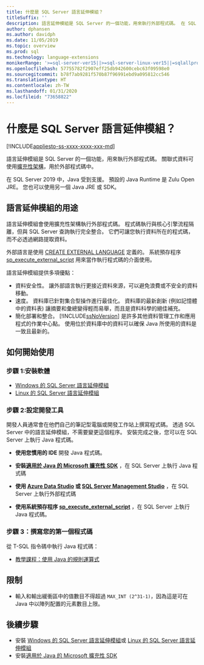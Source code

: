 ```yaml
---
title: 什麼是 SQL Server 語言延伸模組？
titleSuffix: ''
description: 語言延伸模組是 SQL Server 的一個功能，用來執行外部程式碼。 在 SQL Server 2019 中，Java 受到支援。 藉由使用擴充性架構，即可在外部程式碼中使用關聯式資料。
author: dphansen
ms.author: davidph
ms.date: 11/05/2019
ms.topic: overview
ms.prod: sql
ms.technology: language-extensions
monikerRange: '>=sql-server-ver15||>=sql-server-linux-ver15||=sqlallproducts-allversions'
ms.openlocfilehash: 57755782f2907eff25db942600cebc63f09598e0
ms.sourcegitcommit: b78f7ab9281f570b87f96991ebd9a095812cc546
ms.translationtype: HT
ms.contentlocale: zh-TW
ms.lasthandoff: 01/31/2020
ms.locfileid: "73658822"
---
```

# <a name="what-is-sql-server-language-extensions"></a>什麼是 SQL Server 語言延伸模組？
[!INCLUDE[appliesto-ss-xxxx-xxxx-xxx-md](../includes/appliesto-ss-xxxx-xxxx-xxx-md.md)]

語言延伸模組是 SQL Server 的一個功能，用來執行外部程式碼。 關聯式資料可使用[擴充性架構](concepts/extensibility-framework.md)，用於外部程式碼中。

在 SQL Server 2019 中，Java 受到支援。 預設的 Java Runtime 是 Zulu Open JRE。 您也可以使用另一個 Java JRE 或 SDK。

## <a name="what-you-can-do-with-language-extensions"></a>語言延伸模組的用途

語言延伸模組會使用擴充性架構執行外部程式碼。 程式碼執行與核心引擎流程隔離，但與 SQL Server 查詢執行完全整合。 它們可讓您執行資料所在的程式碼，而不必透過網路提取資料。

外部語言是使用 [CREATE EXTERNAL LANGUAGE](https://docs.microsoft.com/sql/t-sql/statements/create-external-language-transact-sql) 定義的。 系統預存程序 [sp_execute_external_script](https://docs.microsoft.com/sql/relational-databases/system-stored-procedures/sp-execute-external-script-transact-sql) 用來當作執行程式碼的介面使用。

語言延伸模組提供多項優點：

+ 資料安全性。 讓外部語言執行更接近資料來源，可以避免浪費或不安全的資料移動。
+ 速度。 資料庫已針對集合型操作進行最佳化。 資料庫的最新創新 (例如記憶體中的資料表) 讓摘要和彙總變得輕而易舉，而且是資料科學的絕佳補充。
+ 簡化部署和整合。 [!INCLUDE[ssNoVersion](../includes/ssnoversion-md.md)] 是許多其他資料管理工作和應用程式的作業中心點。 使用位於資料庫中的資料可以確保 Java 所使用的資料是一致且最新的。

## <a name="how-to-get-started"></a>如何開始使用

### <a name="step-1-install-the-software"></a>步驟 1:安裝軟體

+ [Windows 的 SQL Server 語言延伸模組](install/install-sql-server-language-extensions-on-windows.md)
+ [Linux 的 SQL Server 語言延伸模組](../linux/sql-server-linux-setup-language-extensions.md)

### <a name="step-2-configure-a-development-tool"></a>步驟 2:設定開發工具

開發人員通常會在他們自己的筆記型電腦或開發工作站上撰寫程式碼。 透過 SQL Server 中的語言延伸模組，不需要變更這個程序。 安裝完成之後，您可以在 SQL Server 上執行 Java 程式碼。

+ **使用您慣用的 IDE** 開發 Java 程式碼。

+ **安裝[適用於 Java 的 Microsoft 擴充性 SDK](how-to/extensibility-sdk-java-sql-server.md)** ，在 SQL Server 上執行 Java 程式碼

+ **使用 [Azure Data Studio](https://docs.microsoft.com/sql/azure-data-studio/what-is) 或 [SQL Server Management Studio](https://docs.microsoft.com/sql/ssms/sql-server-management-studio-ssms)** ，在 SQL Server 上執行外部程式碼

+ **使用系統預存程序 [sp_execute_external_script](https://docs.microsoft.com/sql/relational-databases/system-stored-procedures/sp-execute-external-script-transact-sql)** ，在 SQL Server 上執行 Java 程式碼。

### <a name="step-3-write-your-first-code"></a>步驟 3：撰寫您的第一個程式碼

從 T-SQL 指令碼中執行 Java 程式碼：

+ [教學課程：使用 Java 的規則運算式](tutorials/search-for-string-using-regular-expressions-in-java.md)

## <a name="limitations"></a>限制

+ 輸入和輸出緩衝區中的值數目不得超過 `MAX_INT (2^31-1)`，因為這是可在 Java 中以陣列配置的元素數目上限。

## <a name="next-steps"></a>後續步驟

+ 安裝 [Windows 的 SQL Server 語言延伸模組](install/install-sql-server-language-extensions-on-windows.md)或 [Linux 的 SQL Server 語言延伸模組](../linux/sql-server-linux-setup-language-extensions.md)
+ 安裝[適用於 Java 的 Microsoft 擴充性 SDK](how-to/extensibility-sdk-java-sql-server.md)
